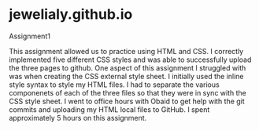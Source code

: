 jewelialy.github.io
===================

Assignment1

This assignment allowed us to practice using HTML and CSS. I correctly implemented five different CSS styles and was able to successfully upload the three pages to github. One aspect of this assignment I struggled with was when creating the CSS external style sheet. I initially used the inline style syntax to style my HTML files. I had to separate the various componenets of each of the three files so that they were in sync with the CSS style sheet. 
I went to office hours with Obaid to get help with the git commits and uploading my HTML local files to GitHub. 
I spent approximately 5 hours on this assignment. 
